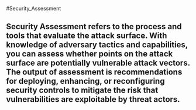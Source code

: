 #Security_Assessment
## Security Assessment refers to the process and tools that evaluate the attack surface. With knowledge of adversary tactics and capabilities, you can assess whether points on the attack surface are potentially vulnerable attack vectors.  The output of assessment is recommendations for deploying, enhancing, or reconfiguring security controls to mitigate the risk that vulnerabilities are exploitable by threat actors.
